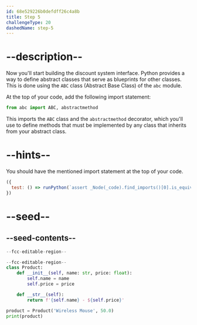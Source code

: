 ```yaml
---
id: 68e529226b0defdff26c4a8b
title: Step 5
challengeType: 20
dashedName: step-5
---
```


# --description--

Now you'll start building the discount system interface. Python provides a way to define abstract classes that serve as blueprints for other classes. This is done using the `ABC` class (Abstract Base Class) of the `abc` module.

At the top of your code, add the following import statement:

```py
from abc import ABC, abstractmethod
```

This imports the `ABC` class and the `abstractmethod` decorator, which you'll use to define methods that must be implemented by any class that inherits from your abstract class.

# --hints--

You should have the mentioned import statement at the top of your code.

```js
({
  test: () => runPython(`assert _Node(_code).find_imports()[0].is_equivalent("from abc import ABC, abstractmethod")`)
})
```

# --seed--

## --seed-contents--

```py
--fcc-editable-region--

--fcc-editable-region--
class Product:
    def __init__(self, name: str, price: float):
        self.name = name
        self.price = price

    def __str__(self):
        return f'{self.name} - ${self.price}'

product = Product('Wireless Mouse', 50.0)
print(product)
```

